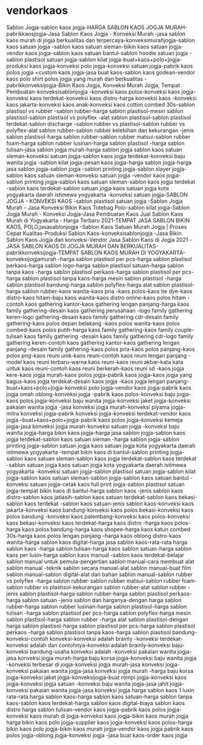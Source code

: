 # vendorkaos
Sablon Jogja-sablon kaos jogja-HARGA SABLON KAOS JOGJA MURAH-pabrikkaosjogja-Jasa Sablon Kaos Jogja - Konveksi Murah
-jasa sablon kaos murah di jogja berkualitas dan terpercaya-konveksimurahjogja-sablon kaos satuan jogja
-sablon kaos satuan sleman-bikin kaos satuan jogja-vendor kaos jogja-sablon kaos satuan bantul-sablon hoodie satuan jogja
-sablon plastisol satuan jogja-sablon kilat jogja-buat+kaos+polo+jogja-produksi kaos jogja-konveksi polo jogja-konveksi satuan jogja-pabrik kaos polos jogja
=custom kaos jogja-jasa buat kaos-sablon kaos godean-vendor kaos polo shirt polos jogja yang murah dan berkualitas
-pabrikkonveksijogja-Bikin Kaos Jogja, Konveksi Murah Jogja, Tempat Pembuatan-konveksisablonjogja
-konveksi kaos polos-konveksi kaos jogja-konveksi kaos terdekat-konveksi kaos distro-harga konveksi kaos
-konveksi kaos jakarta-konveksi kaos anak-konveksi kaos cotton combed 30s-sablon plastisol vs rubber
-sablon rubber-harga sablon plastisol-mesin sablon plastisol-sablon plastisol vs polyflex
-alat sablon plastisol-sablon plastisol terdekat-sablon discharge
-sablon rubber vs plastisol-sablon rubber vs polyflex-alat sablon rubber-sablon rubber kelebihan dan kekurangan
-jenis sablon plastisol-harga sablon rubber-sablon rubber matsui-sablon rubber foam-harga sablon rubber lusinan-harga sablon plastisol
-harga sablon tulisan-jasa sablon jogja murah-harga sablon jogja
sablon kaos satuan sleman-konveksi satuan jogja-sablon kaos jogja terdekat-konveksi baju wanita jogja
-sablon kilat jogja-pesan kaos jogja-harga sablon jogja-harga jasa sablon jogja-sablon jogja
-sablon printing jogja-sablon slayer jogja-sablon kaos satuan sleman-konveksi satuan jogja
-vendor kaos jogja-sablon printing jogja-sablon kaos satuan sleman-sablon kaos jogja terdekat
-sablon kaos terdekat-sablon satuan jogja kaos satuan jogja kota yogyakarta daerah istimewa yogyakarta
-konveksi satuan jogja-SABLON JOGJA - KONVEKSI KAOS -sablon plastisol satuan jogja
-Sablon Jogja Murah - Jasa Konveksi Bikin Kaos Totebag Polo-sablon kilat jogja-Sablon Jogja Murah - Konveksi Jogja-Jasa Pembuatan Kaos
Jual Sablon Kaos Murah di Yogyakarta - Harga Terbaru 2021-TEMPAT JASA SABLON BIKIN KAOS, POLO,jasasablonjogja
-Sablon Kaos Satuan Murah Jogja | Proses Cepat Kualitas-Produksi Sablon Kaos-konveksisablonjogja
-Jasa Bikin Sablon Kaos Jogja dan konveksi-Vendor Jasa Sablon Kaos di Jogja 2021
-JASA SABLON KAOS DI JOGJA MURAH DAN BERKUALITAS-pabrikkonveksijogja-TEMPAT SABLON KAOS MURAH DI YOGYAKARTA-konveksijogjamurah
-harga sablon plastisol per pcs-harga sablon plastisol perkaos-harga sablon logo-harga sablon plastisol satuan-harga sablon tanpa kaos
-harga sablon plastisol perkaos-harga sablon plastisol per pcs-harga sablon plastisol tanpa kaos-harga mesin sablon plastisol
-harga sablon plastisol bandung-harga sablon polyflex-harga alat sablon plastisol-harga sablon rubber-kaos wanita-kaos pria
-kaos polos-kaos tie dye-kaos distro-kaos hitam-baju kaos wanita-kaos distro online-kaos polos hitam
-contoh kaos gathering kantor-kaos gathering lengan panjang-harga kaos family gathering-desain kaos gathering perusahaan
-logo family gathering keren-logo gathering-desain kaos family gathering cdr-desain family gathering-kaos polos depan belakang
-kaos polos wanita-kaos polos combed-kaos polos putih-harga kaos family gathering-kaos family couple-tulisan kaos family gathering
-desain kaos family gathering cdr-logo family gathering keren-contoh kaos gathering kantor-kaos gathering lengan panjang
-desain family gathering-kaos polos pria-kaos polos panjang-kaos polos png-kaos reuni unik-kaos reuni-contoh kaos reuni lengan panjang
-model kaos reuni terbaru-warna kaos reuni-kaos reuni akbar-kata kata untuk kaos reuni-contoh kaos reuni berkerah-kaos reuni sd
-kaos jogja kere-kaos jogja murah-kaos polos jogja-pabrik kaos jogja-kaos jogja yang bagus-kaos jogja terdekat-desain kaos jogja
-kaos jogja lengan panjang-buat+kaos+polo+jogja-konveksi polo jogja-vendor kaos jogja-pabrik kaos jogja omah oblong-konveksi jogja
-pabrik kaos polos-konveksi baju jogja-kaos polos jogja-konveksi baju wanita jogja-konveksi jaket jogja-konveksi pakaian wanita jogja
-jasa konveksi jogja murah-konveksi piyama jogja-mitra konveksi jogja-pabrik konveksi jogja-konveksi terdekat-vendor kaos jogja
-buat+kaos+polo+jogja-pabrik kaos polos jogja-konveksi kemeja jogja-jasa konveksi jogja murah-konveksi satuan jogja
-konveksi baju wanita jogja-harga bikin kaos jogja-harga jasa sablon jogja-sablon kaos jogja terdekat-sablon kaos satuan sleman
-harga sablon jogja-sablon printing jogja-sablon satuan jogja kaos satuan jogja kota yogyakarta daerah istimewa yogyakarta
-tempat bikin kaos di bantul-sablon printing jogja-sablon kaos satuan sleman-sablon kaos jogja terdekat-sablon kaos terdekat
-sablon satuan jogja kaos satuan jogja kota yogyakarta daerah istimewa yogyakarta
-konveksi satuan jogja-sablon plastisol satuan jogja-sablon kilat jogja-sablon kaos satuan sleman-sablon jogja-sablon kaos satuan bantul
-konveksi satuan jogja-cetak kaos full print jogja-sablon plastisol satuan jogja-tempat bikin kaos di bantul-harga sablon kaos
-jenis sablon kaos distro-sablon kaos jatiasih-sablon kaos satuan terdekat-sablon kaos bekasi-sablon kaos terdekat
-sablon kaos satuan-jenis sablon kaos-konveksi kaos jakarta-konveksi kaos bandung-konveksi kaos polos bekasi-konveksi kaos polos bandung
-konveksi kaos palembang-konveksi kaos polos-konveksi kaos bekasi-konveksi kaos terdekat-harga kaos distro
-harga kaos polos-harga kaos polos bandung-harga kaos shopee-harga kaos katun combed 30s-harga kaos polos lengan panjang
-harga kaos oblong distro-kaos wanita-harga sablon kaos digital-harga jasa sablon kaos-rata-rata harga sablon kaos
-harga sablon tulisan-harga kaos sablon satuan-harga sablon kaos per lusin-harga sablon kaos manual
-sablon kaos terdekat-belajar sablon manual untuk pemula-pengertian sablon manual-cara membuat alat sablon manual
-teknik sablon secara manual-alat sablon manual-buat film sablon manual-sablon digital-alat dan bahan sablon manual-sablon rubber vs polyflex
-harga sablon rubber-sablon rubber matsui-sablon rubber foam-sablon rubber vs plastisol-kekurangan sablon rubber-alat sablon rubber
-jenis sablon plastisol-harga sablon rubber-harga sablon plastisol perkaos-harga sablon satuan
-jenis sablon dan harganya-dengan harga sablon rubber-harga sablon rubber lusinan-harga sablon plastisol-harga sablon tulisan
-harga sablon plastisol per pcs-harga sablon polyflex-harga mesin sablon plastisol-harga sablon rubber
-harga alat sablon plastisol-dengan harga sablon plastisol-harga sablon plastisol per pcs-harga sablon plastisol perkaos
-harga sablon plastisol tanpa kaos-harga sablon plastisol bandung-konveksi-contoh konveksi-konveksi adalah brainly
-konveksi terdekat-konveksi adalah dan contohnya-konveksi adalah brainly-konveksi baju-konveksi bandung-usaha konveksi adalah
-konveksi pakaian wanita jogja-jasa konveksi jogja murah-harga baju korsa jogja-konveksi baju wanita jogja
-konveksi terbesar di jogja-konveksi jogja murah-jasa konveksi jogja-konveksi pakaian wanita jogja-jasa konveksi jogja murah
-harga baju korsa jogja-konveksi jaket jogja-konveksijogja-buat rompi jogja-konveksi kaos jogja-konveksi jogja satuan
-konveksi baju wanita jogja-jasa jahit jogja-konveksi pakaian wanita jogja-jasa konveksi jogja
harga sablon kaos 1 lusin
rata-rata harga sablon kaos-harga sablon kaos satuan-harga sablon tanpa kaos-sablon kaos terdekat-harga sablon kaos digital-biaya sablon kaos distro
harga sablon tulisan-vendor kaos jogja-pabrik kaos polos jogja-konveksi kaos murah di jogja-konveksi kaos jogja-bikin kaos murah jogja
harga bikin kaos polo jogja-supplier kaos jogja-konveksi kaos polos-harga bikin kaos polo jogja-bikin kaos murah jogja-vendor kaos jogja
pabrik kaos polos jogja-oblong jogja-konveksi jogja -jasa buat kaos-order kaos jogja
